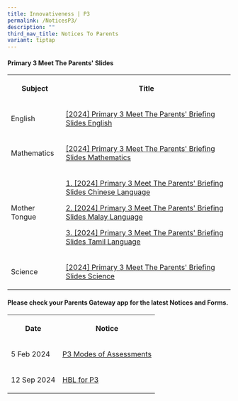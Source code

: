```yaml
---
title: Innovativeness | P3
permalink: /NoticesP3/
description: ""
third_nav_title: Notices To Parents
variant: tiptap
---
```

<h4>Primary 3 Meet The Parents' Slides</h4>
<table style="minWidth: 50px">
<colgroup>
<col>
<col>
</colgroup>
<tbody>
<tr>
<th rowspan="1" colspan="1">
<p>Subject</p>
</th>
<th rowspan="1" colspan="1">
<p>Title</p>
</th>
</tr>
<tr>
<td rowspan="1" colspan="1">
<p>English</p>
</td>
<td rowspan="1" colspan="1">
<p><a href="https://youtu.be/ADFh1PAhbJs" rel="noopener noreferrer nofollow" target="_blank">[2024] Primary 3 Meet The Parents' Briefing Slides English</a>
</p>
</td>
</tr>
<tr>
<td rowspan="1" colspan="1">
<p>Mathematics</p>
</td>
<td rowspan="1" colspan="1">
<p><a href="https://youtu.be/QUWL0K6My4I" rel="noopener noreferrer nofollow" target="_blank">[2024] Primary 3 Meet The Parents' Briefing Slides Mathematics</a>
</p>
</td>
</tr>
<tr>
<td rowspan="1" colspan="1">
<p>Mother Tongue</p>
</td>
<td rowspan="1" colspan="1">
<p><a href="https://youtu.be/cGNWCw6wHAs" rel="noopener noreferrer nofollow" target="_blank">1. [2024] Primary 3 Meet The Parents' Briefing Slides Chinese Language</a>
</p>
<p><a href="https://youtu.be/TECn_OVs8Cg" rel="noopener noreferrer nofollow" target="_blank">2. [2024] Primary 3 Meet The Parents' Briefing Slides Malay Language</a>
</p>
<p><a href="https://youtu.be/11tWr3pnPJ0" rel="noopener noreferrer nofollow" target="_blank">3. [2024] Primary 3 Meet The Parents' Briefing Slides Tamil Language</a>
</p>
</td>
</tr>
<tr>
<td rowspan="1" colspan="1">
<p>Science</p>
</td>
<td rowspan="1" colspan="1">
<p><a href="https://youtu.be/fZqaPrd_AvE" rel="noopener noreferrer nofollow" target="_blank">[2024] Primary 3 Meet The Parents' Briefing Slides Science</a>
</p>
</td>
</tr>
</tbody>
</table>
<p></p>
<h4>Please check your <strong>Parents Gateway</strong> app for the latest Notices and Forms.</h4>
<table style="minWidth: 50px">
<colgroup>
<col>
<col>
</colgroup>
<tbody>
<tr>
<th rowspan="1" colspan="1">
<p>Date</p>
</th>
<th rowspan="1" colspan="1">
<p>Notice</p>
</th>
</tr>
<tr>
<td rowspan="1" colspan="1">
<p>5 Feb 2024</p>
</td>
<td rowspan="1" colspan="1">
<p><a href="/files/Letter to parents/Term 1/JWPS_2024_P3_Modes_of_Assessments_Letter_to_Parents.pdf" rel="noopener noreferrer nofollow" target="_blank">P3 Modes of Assessments</a>
</p>
</td>
</tr>
<tr>
<td rowspan="1" colspan="1">
<p>12 Sep 2024</p>
</td>
<td rowspan="1" colspan="1">
<p><a href="/files/Letter to parents/Term 4/075_HBL_for_P3.pdf" rel="noopener nofollow" target="_blank">HBL for P3</a>
</p>
</td>
</tr>
</tbody>
</table>
<p></p>